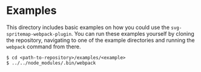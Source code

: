 # Examples
This directory includes basic examples on how you could use the `svg-spritemap-webpack-plugin`. You can run these examples yourself by cloning the repository, navigating to one of the example directories and running the `webpack` command from there.

```shell
$ cd <path-to-repository>/examples/<example>
$ ../../node_modules/.bin/webpack
``` 
